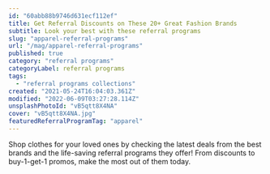 ```yaml
---
id: "60abb88b9746d631ecf112ef"
title: Get Referral Discounts on These 20+ Great Fashion Brands
subtitle: Look your best with these referral programs
slug: "apparel-referral-programs"
url: "/mag/apparel-referral-programs"
published: true
category: "referral programs"
categoryLabel: referral programs
tags:
  - "referral programs collections"
created: "2021-05-24T16:04:03.361Z"
modified: "2022-06-09T03:27:28.114Z"
unsplashPhotoId: "vB5qtt8X4NA"
cover: "vB5qtt8X4NA.jpg"
featuredReferralProgramTag: "apparel"
---
```

Shop clothes for your loved ones by checking the latest deals from the best brands and the life-saving referral programs they offer! From discounts to buy-1-get-1 promos, make the most out of them today.